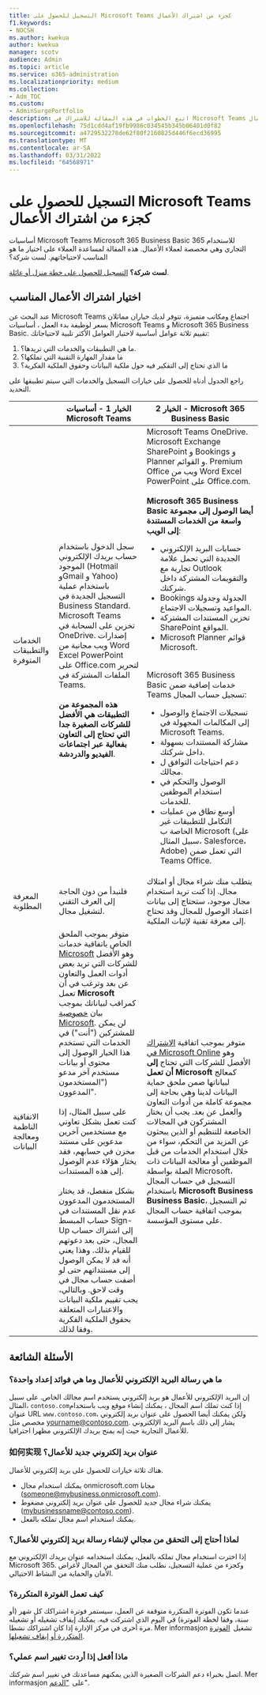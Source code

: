 ```yaml
---
title: التسجيل للحصول على Microsoft Teams كجزء من اشتراك الأعمال
f1.keywords:
- NOCSH
ms.author: kwekua
author: kwekua
manager: scotv
audience: Admin
ms.topic: article
ms.service: o365-administration
ms.localizationpriority: medium
ms.collection:
- Adm_TOC
ms.custom:
- AdminSurgePortfolio
description: اتبع الخطوات في هذه المقالة للاشتراك في Microsoft Teams كجزء من اشتراك الأعمال.
ms.openlocfilehash: 75d1cdd4af19fb9986c034545b345b06401d0f82
ms.sourcegitcommit: a4729532278de62f80f2160825d446f6ecd36995
ms.translationtype: MT
ms.contentlocale: ar-SA
ms.lasthandoff: 03/31/2022
ms.locfileid: "64568971"
---
```

# <a name="sign-up-for-microsoft-teams-as-part-of-a-business-subscription"></a>التسجيل للحصول على Microsoft Teams كجزء من اشتراك الأعمال

أساسيات Microsoft Teams Microsoft 365 Business Basic 365 للاستخدام التجاري وهي مخصصة لعملاء الأعمال. هذه المقالة لمساعدة العملاء على اختيار ما هو المناسب لاحتياجاتهم.  لست شركة؟

**لست شركة؟** [التسجيل للحصول على خطة منزل أو عائلة](https://go.microsoft.com/fwlink/?linkid=2109398).

## <a name="choosing-the-right-business-subscription"></a>اختيار اشتراك الأعمال المناسب

عند البحث عن Microsoft Teams اجتماع ومكاتب متميزة، تتوفر لديك خياران مماثلان بسعر لوظيفة بدء العمل ، أساسيات Microsoft Teams و Microsoft 365 Business Basic. تقييم ثلاثة عوامل أساسية لاختيار العوامل الأكثر تلبية لاحتياجاتك:

1. ما هي التطبيقات والخدمات التي تريدها؟.
2. ما مقدار المهارة التقنية التي تملكها؟  
3. ما الذي تحتاج إلى التفكير فيه حول ملكية البيانات وحقوق الملكية الفكرية؟

راجع الجدول أدناه للحصول على خيارات التسجيل والخدمات التي سيتم تطبيقها على التحديد.

|&nbsp;|**الخيار 1 - أساسيات Microsoft Teams** |**الخيار 2 - Microsoft 365 Business Basic** |
|---|---|---|
|الخدمات والتطبيقات المتوفرة|سجل الدخول باستخدام حساب بريدك الإلكتروني الموجود (Hotmail وGmail و Yahoo) باستخدام عملية التسجيل الجديدة في Business Standard. Microsoft Teams تخزين على السحابة في OneDrive. إصدارات ويب مجانية من Word Excel PowerPoint على Office.com لتحرير الملفات المشتركة في Teams. <br/><br/> **هذه المجموعة من التطبيقات هي الأفضل للشركات الصغيرة جدا التي تحتاج إلى التعاون بفعالية عبر اجتماعات الفيديو والدردشة**. |Microsoft Teams OneDrive. Microsoft Exchange SharePoint و Bookings و Planner و القوائم. Premium Office ويب من Word Excel PowerPoint على Office.com. <br/><br/> **Microsoft 365 Business Basic أيضا الوصول إلى مجموعة واسعة من الخدمات المستندة إلى الويب**: <ul><li>حسابات البريد الإلكتروني الجديدة التي تحمل علامة تجارية مع Outlook والتقويمات المشتركة داخل شركتك.</li><li>Bookings الجدولة وجدولة المواعيد وتسجيلات الاجتماع.</li><li>تخزين المستندات المشتركة SharePoint المواقع.</li><li> Microsoft Planner قوائم Microsoft.</li></ul> <br/> Microsoft 365 Business Basic خدمات إضافية ضمن Teams تسجيل حساب المجال: <ul><li>تسجيلات الاجتماع والوصول إلى المكالمات المجهولة في Microsoft Teams.</li><li>مشاركة المستندات بسهولة داخل شركتك.</li><li>دعم احتياجات التوافق ل مجالك.</li><li>الوصول والتحكم في استخدام الموظفين للخدمات.</li><li>أوسع نطاق من عمليات التكامل للتطبيقات غير الخاصة ب Microsoft (على سبيل المثال، Salesforce، Adobe) التي تعمل ضمن Teams Office.</li></ul>|
|المعرفة المطلوبة|فلنبدأ من دون الحاجة إلى العرف التقني لتشغيل مجال.|يتطلب منك شراء مجال أو امتلاك مجال. إذا كنت تريد استخدام مجال موجود، ستحتاج إلى بيانات اعتماد الوصول للمجال وقد تحتاج إلى معرفة تقنية لإثبات الملكية.|
|الاتفاقية الناظمة ومعالجة البيانات|متوفر بموجب الملحق الخاص باتفاقية خدمات [Microsoft](https://go.microsoft.com/fwlink/p/?linkid=2180702) وهو الأفضل للشركات التي تريد بعض أدوات العمل والتعاون عن بعد وترغب في أن تعمل **Microsoft** كمراقب لبياناتك بموجب بيان [خصوصية Microsoft](https://go.microsoft.com/fwlink/?LinkId=521839). لن يمكن للمشتركين ("أنت") في الخدمات التي تستخدم هذا الخيار الوصول إلى محتوى أو بيانات مستخدم آخر مدعو ("المستخدمون المدعوون". <br/><br/> على سبيل المثال، إذا كنت تعمل بشكل تعاوني مع مستخدمين آخرين مدعوين على مستند مخزن في حسابهم، فقد يختار هؤلاء عدم الوصول إلى هذه المستندات. <br/><br> بشكل منفصل، قد يختار المستخدمون المدعوون عدم نقل المستندات في حساب المبسط Sign-Up إلى اشتراك حساب المجال، حتى بعد دعوتهم للقيام بذلك. وهذا يعني أنه قد لا يمكن الوصول إلى مستنداتهم حتى لو أضفت حساب مجال في وقت لاحق. وبالتالي، يجب تقييم ملكية البيانات والاعتبارات المتعلقة بحقوق الملكية الفكرية وفقا لذلك.|متوفر بموجب اتفاقية [الاشتراك في Microsoft Online](https://go.microsoft.com/fwlink/p/?linkid=2180430) وهو الأفضل للشركات التي تحتاج **إلى أن تعمل Microsoft** كمعالج لبياناتها ضمن ملحق حماية البيانات لدينا [](https://go.microsoft.com/fwlink/p/?linkid=2180314) وهي بحاجة إلى مجموعة كاملة من أدوات التعاون والعمل عن بعد. يجب أن يختار المشتركون في المجالات الخاضعة للتنظيم أو الذين يبحثون عن المزيد من التحكم، سواء من خلال استخدام الخدمات من قبل الموظفين أو معالجة البيانات ذات الصلة بواسطة Microsoft، التسجيل في حساب المجال باستخدام **Microsoft Business Business Basic**، ثم التسجيل بموجب اتفاقية حساب المجال على مستوى المؤسسة.|

## <a name="frequently-asked-questions"></a>الأسئلة الشائعة

### <a name="what-is-a-business-email-and-what-are-the-advantages-to-setting-one-up"></a>ما هي رسالة البريد الإلكتروني للأعمال وما هي فوائد إعداد واحدة؟

إن البريد الإلكتروني للأعمال هو بريد إلكتروني يستخدم اسم مجالك الخاص. على سبيل المثال، `contoso.com`إذا كنت تملك اسم المجال ، يمكنك إنشاء موقع ويب باستخدام عنوان URL `www.contoso.com`، ولكن يمكنك أيضا الحصول على عنوان بريد إلكتروني مخصص مثل yourname@contoso.com. يشار إلى ذلك باسم البريد الإلكتروني للأعمال التجارية حيث إنه يمنح بريدك الإلكتروني مظهرا احترافيا.

### <a name="how-do-i-get-a-new-business-email-address"></a>如何实现 عنوان بريد إلكتروني جديد للأعمال؟

هناك ثلاثة خيارات للحصول على بريد إلكتروني للأعمال.

- يمكنك استخدام مجال onmicrosoft.com مجانا (someone@mybusiness.onmicrosoft.com).
- يمكنك شراء مجال جديد للحصول على عنوان بريد إلكتروني مضغوط (mybusinessname@contoso.com).
- يمكنك استخدام اسم مجال تملكه بالفعل.

### <a name="why-might-i-need-to-verify-my-domain-to-create-a-business-email"></a>لماذا أحتاج إلى التحقق من مجالي لإنشاء رسالة بريد إلكتروني للأعمال؟

إذا اخترت استخدام مجال تملكه بالفعل، يمكنك استخدامه  عنوان بريدك الإلكتروني مع Microsoft 365. وكجزء من عملية التسجيل، نطلب منك التحقق من المجال لأغراض الأمان والحماية من النشاط الاحتيالي.

### <a name="how-does-recurring-billing-work"></a>كيف تعمل الفوترة المتكررة؟

عندما تكون الفوترة المتكررة متوقفة عن العمل، سيستمر فوترة اشتراكك كل شهر (أو سنة، وفقا لخطة الفوترة) في اليوم الذي اشتركت فيه. يمكنك إيقاف تشغيله أو تشغيله مرة أخرى في مركز الإدارة إذا كان اشتراكك نشطا. Mer informasjon تشغيل  [الفوترة المتكررة أو إيقاف تشغيلها](../../commerce/subscriptions/renew-your-subscription.md#turn-recurring-billing-off-or-on).

### <a name="what-do-i-do-if-i-want-to-change-my-business-name"></a>ماذا أفعل إذا أردت تغيير اسم عملي؟

اتصل بخبراء دعم الشركات الصغيرة الذين يمكنهم مساعدتك في تغيير اسم شركتك. Mer informasjon على  ["الدعم](../get-help-support.md)".
